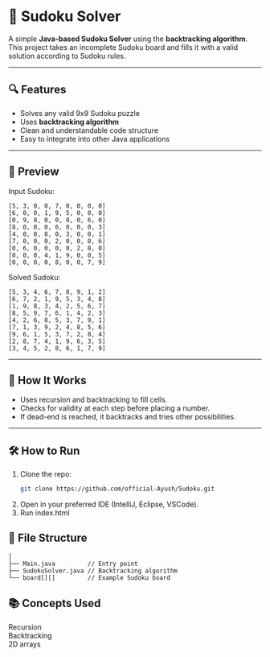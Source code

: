 # 🧩 Sudoku Solver

A simple **Java-based Sudoku Solver** using the **backtracking algorithm**. This project takes an incomplete Sudoku board and fills it with a valid solution according to Sudoku rules.

---

## 🔍 Features

- Solves any valid 9x9 Sudoku puzzle
- Uses **backtracking algorithm**
- Clean and understandable code structure
- Easy to integrate into other Java applications

---

## 📸 Preview

Input Sudoku:
```
[5, 3, 0, 0, 7, 0, 0, 0, 0]
[6, 0, 0, 1, 9, 5, 0, 0, 0]
[0, 9, 8, 0, 0, 0, 0, 6, 0]
[8, 0, 0, 0, 6, 0, 0, 0, 3]
[4, 0, 0, 8, 0, 3, 0, 0, 1]
[7, 0, 0, 0, 2, 0, 0, 0, 6]
[0, 6, 0, 0, 0, 0, 2, 8, 0]
[0, 0, 0, 4, 1, 9, 0, 0, 5]
[0, 0, 0, 0, 8, 0, 0, 7, 9]
```
Solved Sudoku:
```
[5, 3, 4, 6, 7, 8, 9, 1, 2]
[6, 7, 2, 1, 9, 5, 3, 4, 8]
[1, 9, 8, 3, 4, 2, 5, 6, 7]
[8, 5, 9, 7, 6, 1, 4, 2, 3]
[4, 2, 6, 8, 5, 3, 7, 9, 1]
[7, 1, 3, 9, 2, 4, 8, 5, 6]
[9, 6, 1, 5, 3, 7, 2, 8, 4]
[2, 8, 7, 4, 1, 9, 6, 3, 5]
[3, 4, 5, 2, 8, 6, 1, 7, 9]
```

---

## 🧠 How It Works

- Uses recursion and backtracking to fill cells.
- Checks for validity at each step before placing a number.
- If dead-end is reached, it backtracks and tries other possibilities.

---

## 🛠️ How to Run

1. Clone the repo:
   ```bash
   git clone https://github.com/official-Ayush/Sudoku.git
2. Open in your preferred IDE (IntelliJ, Eclipse, VSCode).
3. Run index.html

## 📁 File Structure
```Sudoku/
│
├── Main.java         // Entry point
├── SudokuSolver.java // Backtracking algorithm
└── board[][]         // Example Sudoku board
```
## 📚 Concepts Used
Recursion\
Backtracking\
2D arrays

